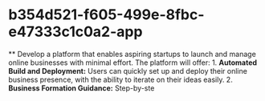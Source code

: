 # b354d521-f605-499e-8fbc-e47333c1c0a2-app
**   Develop a platform that enables aspiring startups to launch and manage online businesses with minimal effort. The platform will offer:  1. **Automated Build and Deployment:** Users can quickly set up and deploy their online business presence, with the ability to iterate on their ideas easily.     2. **Business Formation Guidance:** Step-by-ste
